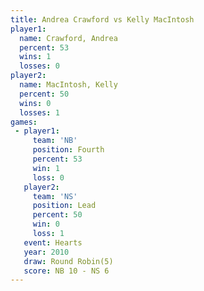 ```yaml
---
title: Andrea Crawford vs Kelly MacIntosh
player1:                
  name: Crawford, Andrea
  percent: 53           
  wins: 1               
  losses: 0             
player2:                
  name: MacIntosh, Kelly
  percent: 50           
  wins: 0               
  losses: 1             
games:
 - player1:          
     team: 'NB'      
     position: Fourth
     percent: 53     
     win: 1          
     loss: 0         
   player2:        
     team: 'NS'    
     position: Lead
     percent: 50   
     win: 0        
     loss: 1       
   event: Hearts       
   year: 2010          
   draw: Round Robin(5)
   score: NB 10 - NS 6 
---
```


